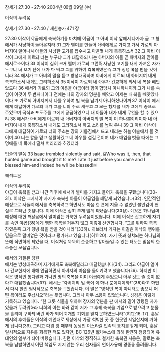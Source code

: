 창세기 27:30 - 27:40 
2004년 06월 09일 (수)

이삭의 두려움



창세기 27:30 - 27:40 / 새찬송가 471 장


27:30 이삭이 야곱에게 축복하기를 마치매 야곱이 그 아비 이삭 앞에서 나가자 곧 그 형 에서가 사냥하여 돌아온지라 31 그가 별미를 만들어 아비에게로 가지고 가서 가로되 아버지여 일어나서 아들의 사냥한 고기를 잡수시고 마음껏 내게 축복하소서 32 그 아비 이삭이 그에게 이르되 너는 누구냐 그가 대답하되 나는 아버지의 아들 곧 아버지의 맏아들 에서로소이다 33 이삭이 심히 크게 떨며 가로되 그런즉 사냥한 고기를 내게 가져온 자가 누구냐 너 오기 전에 내가 다 먹고 그를 위하여 축복하였은즉 그가 정녕 복을 받을 것이니라 34 에서가 그 아비의 말을 듣고 방성대곡하며 아비에게 이르되 내 아버지여 내게 축복하소서 내게도 그리하소서 35 이삭이 가로되 네 아우가 간교하게 와서 네 복을 빼앗았도다 36 에서가 가로되 그의 이름을 야곱이라 함이 합당치 아니하니이까 그가 나를 속임이 이것이 두 번째니이다 전에는 나의 장자의 명분을 빼앗고 이제는 내 복을 빼앗았나이다 또 가로되 아버지께서 나를 위하여 빌 복을 남기지 아니하셨나이까 37 이삭이 에서에게 대답하여 가로되 내가 그를 너의 주로 세우고 그 모든 형제를 내가 그에게 종으로 주었으며 곡식과 포도주를 그에게 공급하였으니 내 아들아 내가 네게 무엇을 할 수 있으랴 38 에서가 아비에게 이르되 내 아버지여 아버지의 빌 복이 이 하나뿐이리이까 내 아버지여 내게 축복하소서 내게도 그리하소서 하고 소리를 높여 우니 39 그 아비 이삭이 그에게 대답하여 가로되 너의 주소는 땅의 기름짐에서 뜨고 내리는 하늘 이슬에서 뜰 것이며 40 너는 칼을 믿고 생활하겠고 네 아우를 섬길 것이며 네가 매임을 벗을 때에는 그 멍에를 네 목에서 떨쳐 버리리라 하였더라 

입술의 말씀 
33 Isaac trembled violently and said, ꡒWho was it, then, that hunted game and brought it to me? I ate it just before you came and I blessed him-and indeed he will be blessed!ꡓ

해석도움





이삭의 두려움  
야곱이 축복을 받고 나간 직후에 에서가 별미를 가지고 들어가 축복을 구했습니다(30-31). 이삭은 그제서야 자기가 축복한 아들이 야곱임을 깨닫게 되었습니다(32). 인간적인 애정으로 서둘러 에서를 축복하려고 하면서도 마음 한 켠에 지울 수 없었던 불안감이 현실로 드러난 것입니다. 이에 이삭은 심히 크게 떨게 되었습니다(33상). 이것은 하나님의 예정에 대한 깨달음에서 말미암는 거룩한 두려움이었습니다. 이에 이삭은 간교하게 자기를 속인 야곱(35)에게 행한 축복을 거두지 않고 이렇게 선언합니다. “그를 위하여 축복하였은즉 그가 정녕 복을 받을 것이니라”(33하). 히브리서 기자는 이같은 이삭의 행위를 믿음으로 말미암은 것이라고 평가하고 있습니다(히11:20). 자기 뜻과 상치되는 하나님의 뜻에 직면하게 되었을 때, 이삭처럼 묵묵히 순종하고 받아들일 수 있는 태도는 믿음의 한 소중한 모습입니다.  

에서의 거절된 청원  
에서는 방성대곡하며 자기에게도 축복해달라고 매달렸습니다(34). 그리고 야곱이 얼마나 간교한지에 대해 언급하면서 아버지의 마음을 돌이키려고 했습니다(36). 하지만 이삭은 영적인 통치권과 가나안 땅의 축복을 이미 야곱에게 주었으니 아무 것도 줄 것이 없다고 대답했습니다(37). 에서는 “아버지의 빌 복이 이 하나 뿐이리이까?”(38)라고 하면서 다시 한번 필사적으로 축복을 구했습니다. 이 말은 “영적인 복이 아니라도 좋으니 어떤 복이라도 주십시오”라는 뜻입니다. 그러나 아무 소용이 없었습니다. 성경은 이렇게 기록하고 있습니다. “한 그릇 식물을 위하여 장자의 명분을 판 에서와 같이 망령된 자가 있을까 두려워하라 너희의 아는 바와 같이 저가 그 후에 축복을 기업으로 받으려고 눈물을 흘리며 구하되 버린 바가 되어 회개할 기회를 얻지 못하였느니라”(히12:16-17). 훗날 에서의 후예들은 이삭의 예언대로 세상에서 가장 척박한 곳 중 한곳인 세일산지에 거하게 됩니다(39). 그리고 다윗 왕 때부터 동생인 이스라엘 민족의 통치를 받게 되며, 훗날 일시적으로 자유를 회복한 적도 있지만, BC 126년 힐카누스에 의해 완전히 점령되어 유대인의 일부가 되어 버렸습니다. 한편 이삭의 정직하고 철저한 축복권 사용은, 말로는 축복을 남발하면서 어떤 책임도 지지 않는 우리 신자들의 언어사용에 경종을 울려줍니다.
